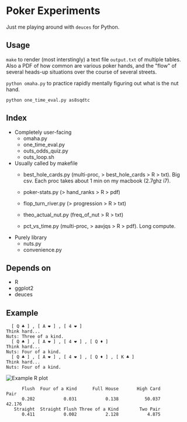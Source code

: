 Poker Experiments
========

Just me playing around with `deuces` for Python.

Usage
--------

`make` to render (most interstingly) a text file `output.txt` of
multiple tables. Also a PDF of how common are various poker hands, and
the "flow" of several heads-up situations over the course of several
streets.

`python omaha.py` to practice rapidly mentally figuring out what is
the nut hand.

`python one_time_eval.py as8sqdtc`

Index
--------
* Completely user-facing
    * omaha.py
    * one_time_eval.py
    * outs_odds_quiz.py
    * outs_loop.sh
* Usually called by makefile
    * best_hole_cards.py (multi-proc, > best_hole_cards > R > txt). 
      Big csv. Each proc takes about 1 min on my macbook (2.7ghz i7).

    * poker-stats.py (> hand_ranks > R > pdf)
    * flop_turn_river.py (> progression > R > txt)
    * theo_actual_nut.py (freq_of_nut > R > txt)
    * pct_vs_time.py (multi-proc, > aavjqs > R > pdf). Long compute.
* Purely library
    * nuts.py
    * convenience.py

Depends on
--------
* R
* ggplot2
* deuces

Example
--------

      [ Q ♣ ] , [ A ❤ ] , [ 4 ❤ ]  
    Think hard... 
    Nuts: Three of a kind.
      [ Q ♣ ] , [ A ❤ ] , [ 4 ❤ ] , [ Q ♦ ]  
    Think hard... 
    Nuts: Four of a kind.
      [ Q ♣ ] , [ A ❤ ] , [ 4 ❤ ] , [ Q ♦ ] , [ K ♣ ]  
    Think hard... 
    Nuts: Four of a kind.


![Example R plot](https://dl.dropboxusercontent.com/u/38640281/github_img/poker-rplot.png)

          Flush  Four of a Kind      Full House       High Card            Pair 
          0.202           0.031           0.138          50.037          42.176 
       Straight  Straight Flush Three of a Kind        Two Pair 
          0.411           0.002           2.128           4.875 
